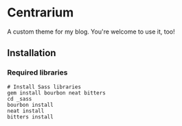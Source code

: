 # Centrarium

A custom theme for my blog. You're welcome to use it, too!

## Installation

### Required libraries

```
# Install Sass libraries
gem install bourbon neat bitters
cd _sass
bourbon install
neat install
bitters install
```
